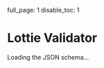 full_page: 1
disable_toc: 1

# Lottie Validator

<script src="https://cdnjs.cloudflare.com/ajax/libs/ajv/8.16.0/ajv2020.min.js" integrity="sha512-OunSQfwE+NRzXE6jEJfFCyVkFQgMOk+oxD34iU8Xc21cUYfFH5TKBc7Z3RqKC4EW1tlllWIIOdq2Kf5F/5wKOw==" crossorigin="anonymous" referrerpolicy="no-referrer"></script>
<script src="/lottie-spec/static/js/validator.js"></script>

<style>
.hidden {
    display: none !important;
}
textarea {
    display: block;
    width: 100%;
    min-height: 500px;
}
#error-out td:first-child {
    font-family: monospace;
}
.tabs {
    display: flex;
    gap: 5px;
    padding: 0;
    margin: 0;
    list-style: none;
}
.tabs li {
    display: flex;
}
.tabs a {
    border-radius: 5px 5px 0 0;
    padding: 10px;
    text-decoration: none !important;
    background-color: #ccc;
}
.tabs a:not(.active) {
    cursor: pointer;
}
.tabs a.active, .tab-content {
    background-color: #eee;
}
.tab-content {
    padding: 1em;
}
.tab-content input {
    width: 100%;
}

.validate-button {
    margin: 1em auto 0;
    display: block;
}

#tab-content-upload {
    border: 1px solid black;
    margin: 20px auto;
    padding: 60px;
    box-sizing: border-box;
    text-align: center;
    border-radius: 5px;
    position: relative;
    background: #fff;
}

#tab-content-upload input {
    position: absolute;
    width: 100%;
    height: 100%;
    opacity: 0;
    left: 0px;
    top: 0px;
    cursor: pointer;
}

</style>

<div id="system-loading">
    Loading the JSON schema...
</div>
<div id="system-error" class="hidden">
    Could not load the JSON schema.
</div>
<div id="validator-container" class="hidden">
    <ul class="tabs">
        <li>
            <a class="active" id="tab-head-url" onclick="tab_click(this)">Validate by URL</a>
        </li>
        <li>
            <a id="tab-head-upload" onclick="tab_click(this)">Validate by File Upload</a>
        </li>
        <li>
            <a id="tab-head-text" onclick="tab_click(this)">Validate by Direct Input</a>
        </li>
    </ul>
    <div class="tab-content">
        <div id="tab-content">
            <div id="tab-content-url">
                <input id="input-url" type="url" placeholder="Lottie URL" />
                <button class="validate-button" onclick="validate_string(document.getElementById('input-text').value)">Validate</button>
            </div>
            <div id="tab-content-upload" class="hidden">
                <p>Drop a JSON file or click to browse</p>
                <input id="input-file" type="file" accept="application/json" onchange="on_file_input(event)" />
            </div>
            <div id="tab-content-text" class="hidden">
                    <textarea id="input-text"></textarea>
                <button class="validate-button" onclick="validate_string(document.getElementById('input-text').value)">Validate</button>
            </div>
        </div>
    </div>
</div>
<table id="error-out" class="hidden">
    <thead>
        <tr>
            <th>Path</th>
            <th>Severity</th>
            <th>Message</th>
            <th>Docs</th>
        </tr>
    </thead>
    <tbody></tbody>
</table>

<script>

function show_element(element)
{
    element.classList.remove("hidden")
}

function hide_element(element)
{
    element.classList.add("hidden")
}

function on_load_error(err)
{
    hide_element(document.getElementById("system-loading"));
    show_element(document.getElementById("system-error"));
    console.error(err);
}

function on_load_ok(schema_obj)
{
    validator = new Validator(ajv2020.Ajv2020, schema_obj);
    hide_element(document.getElementById("system-loading"));
    show_element(document.getElementById("validator-container"));
}

function show_errors(errors)
{
    var container = document.getElementById("error-out");
    container.classList.remove("table-striped");
    if ( errors.length == 0 )
    {
        hide_element(container);
        return;
    }

    show_element(container);
    var body = container.querySelector("tbody");
    body.innerHTML = "";
    for ( let error of errors )
    {
        let tr = body.appendChild(document.createElement("tr"));
        tr.classList.add(error.type == "error" ? "danger" : error.type);
        tr.appendChild(document.createElement("td")).appendChild(document.createTextNode(error.path ?? ""));
        tr.appendChild(document.createElement("td")).appendChild(document.createTextNode(error.type));
        tr.appendChild(document.createElement("td")).appendChild(document.createTextNode(error.message));
        let td = tr.appendChild(document.createElement("td"));
        if ( error.docs )
        {
            let link = td.appendChild(document.createElement("a"));
            link.setAttribute("href", error.docs);
            link.appendChild(document.createTextNode(error.name));
        }
    }
}

function validate_string(value)
{
    var errors = validator.validate(value);
    if ( errors.length == 0 )
        errors = [{
            type: "success",
            message: "Validation successful with no warnings"
        }];
    show_errors(errors);

}

function on_file_input(ev)
{
    const files = ev.target.files;
    if ( files.length > 0 )
    {
        show_errors([]);
        validate_file(files[0]);
    }
    else
    {
        show_errors([{
            "type": "error",
            "message": "No file selected"
        }]);
    }
}

function validate_file(file)
{
    const reader = new FileReader();
    reader.onload = function (e) {
        validate_string(e.target.result);
    };
    reader.onerror = e => show_errors([{
        "type": "error",
        "message": "Could not load file"
    }])
    reader.readAsText(file);
}

function validate_url(url)
{
    fetch(url).then(r => r.text()).then(validate_string).catch(e => show_errors([{
        type: "error",
        message: "Failed to load from URL",
    }]));
}

function initialize()
{
    fetch("/lottie-spec/lottie.schema.json").then(response => {
        if ( !response.ok )
            throw new Error("Request failed");
        return response.json();
    }).then(json => on_load_ok(json)).catch(e => on_load_error(e));
}

function tab_click(tab)
{
    let id = tab.id.replace("head", "content");
    document.querySelectorAll("#tab-content > div").forEach(element => {
        if ( element.id == id )
            show_element(element);
        else
            hide_element(element);
    });
    document.querySelectorAll(".tabs a").forEach(element => {
        if ( element !== tab )
            element.classList.remove("active");
        else
            element.classList.add("active");
    })
}


var validator;
initialize();

</script>
